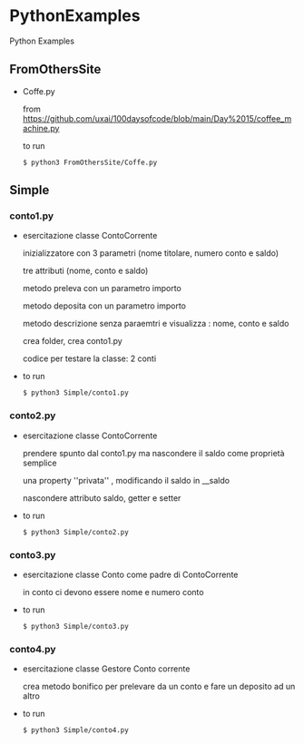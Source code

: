 # PythonExamples
Python Examples

## FromOthersSite
- Coffe.py

  from https://github.com/uxai/100daysofcode/blob/main/Day%2015/coffee_machine.py

  to run
  ```
  $ python3 FromOthersSite/Coffe.py 
  ```


## Simple

### conto1.py
- esercitazione classe ContoCorrente 
	
    inizializzatore con 3 parametri (nome titolare, numero conto e saldo) 
	
    tre attributi (nome, conto e saldo)
	
    metodo preleva con un parametro importo
	
    metodo deposita con un parametro importo
	
    metodo descrizione senza paraemtri e visualizza : nome, conto e saldo
	
    crea folder, crea conto1.py
	
    codice per testare la classe: 2 conti

- to run 
  ```
  $ python3 Simple/conto1.py 
  ```

### conto2.py
- esercitazione classe ContoCorrente 
	
    prendere spunto dal conto1.py ma nascondere il saldo come proprietà semplice
    
    una property ''privata'' , modificando il saldo in __saldo
    
    nascondere attributo saldo, getter e setter

- to run 
  ```
  $ python3 Simple/conto2.py 
  ```


### conto3.py
- esercitazione classe Conto come padre di ContoCorrente
	
    in conto ci devono essere nome e numero conto
    
- to run 
  ```
  $ python3 Simple/conto3.py 
  ```

### conto4.py
- esercitazione classe Gestore Conto corrente

    crea metodo bonifico per prelevare da un conto e fare un deposito ad un altro

- to run 
  ```
  $ python3 Simple/conto4.py 
  ```